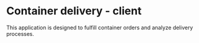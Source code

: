 # Container delivery - client

This application is designed to fulfill container orders and analyze delivery processes.
